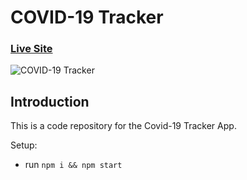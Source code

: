 # COVID-19 Tracker

### [Live Site](https://covid-19-app-2021.surge.sh/)

![COVID-19 Tracker](https://media.giphy.com/media/bkKMD2YQIX9I3O2VcW/giphy.gif)

## Introduction
This is a code repository for the Covid-19 Tracker App. 


Setup:
- run ```npm i && npm start```
